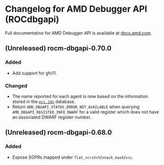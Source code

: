 # Changelog for AMD Debugger API (ROCdbgapi)

Full documentatino for AMD Debugger API is available at
[docs.amd.com](https://docs.amd.com/category/ROCDebugger%20API%20Guides).

## (Unreleased) rocm-dbgapi-0.70.0
### Added
- Add support for gfx11.
### Changed
- The name reported for each agent is now based on the information stored
  in the [`pci.ids`](https://pci-ids.ucw.cz/) database.
- Return `AMD_DBGAPI_STATUS_ERROR_NOT_AVAILABLE` when querying
  `AMD_DBGAPI_REGISTER_INFO_DWARF` for a valid register which does not have
  an associated DWARF register number.

## (Unreleased) rocm-dbgapi-0.68.0
### Added
- Expose SGPRs mapped under `flat_scratch`/`xnack_mask`/`vcc`.
